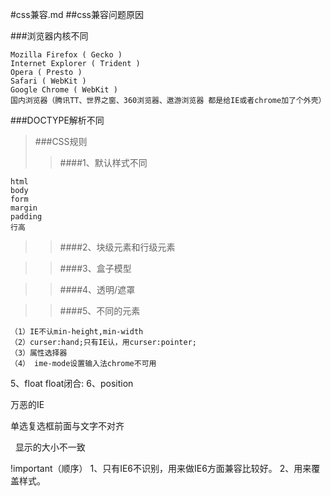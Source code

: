 #css兼容.md
##css兼容问题原因<br/>

###浏览器内核不同
> > >
	Mozilla Firefox ( Gecko )
	Internet Explorer ( Trident )
	Opera ( Presto )
	Safari ( WebKit )
	Google Chrome ( WebKit )
	国内浏览器（腾讯TT、世界之窗、360浏览器、遨游浏览器 都是给IE或者chrome加了个外壳）

###DOCTYPE解析不同

> ###CSS规则
> > ####1、默认样式不同
> > > 
	html
	body
	form
	margin
	padding
	行高

> > ####2、块级元素和行级元素

> > ####3、盒子模型

> > ####4、透明/遮罩

> > ####5、不同的元素
> > >
	（1）IE不认min-height,min-width
	（2）curser:hand;只有IE认，用curser:pointer;
	（3）属性选择器
	（4） ime-mode设置输入法chrome不可用

5、float
float闭合:
6、position

万恶的IE

单选复选框前面与文字不对齐

&nbsp; 显示的大小不一致

!important（顺序）
1、只有IE6不识别，用来做IE6方面兼容比较好。
2、用来覆盖样式。